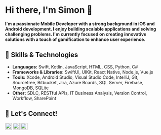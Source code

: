 <h1>Hi there, I'm Simon 👋</h1>
<p><b>I'm a passionate Mobile Developer with a strong background in iOS and Android development. I enjoy building scalable applications and solving challenging problems. I'm currently focused on creating innovative solutions with a touch of gamification to enhance user experience.</b></p>

<h2>🚀 Skills & Technologies</h2>
<ul>
  <li><b>Languages:</b> Swift, Kotlin, JavaScript, HTML, CSS, Python, C#</li>
  <li><b>Frameworks & Libraries:</b> SwiftUI, UIKit, React Native, Node.js, Vue.js</li>
  <li><b>Tools:</b> Xcode, Android Studio, Visual Studio Code, IntelliJ, Git, Sourcetree, Bitbucket, Jira, Azure Boards, SQL Server, Firebase, MongoDB, SQLite</li>
  <li><b>Other:</b> SDLC, RESTful APIs, IT Business Analysis, Version Control, Workflow, SharePoint</li>
</ul>

<h2>🔗 Let's Connect!</h2>
<a href="https://www.linkedin.com/in/simon-chan-740422185/" target="_blank">
  <img align="left" alt="LinkedIn" width="22px" src="https://cdn.jsdelivr.net/npm/simple-icons@v3/icons/linkedin.svg" />
</a>
<a href="https://chan3693.github.io/portfolio/" target="_blank">
  <img align="left" alt="Email" width="22px" src="https://cdn.jsdelivr.net/npm/simple-icons@3.13.0/icons/sitepoint.svg" />
  
</a>
<a href="mailto:chansk3693@gmail.com" target="_blank">
  <img align="left" alt="Email" width="22px" src="https://cdn.jsdelivr.net/npm/simple-icons@v3/icons/gmail.svg" />
</a>
